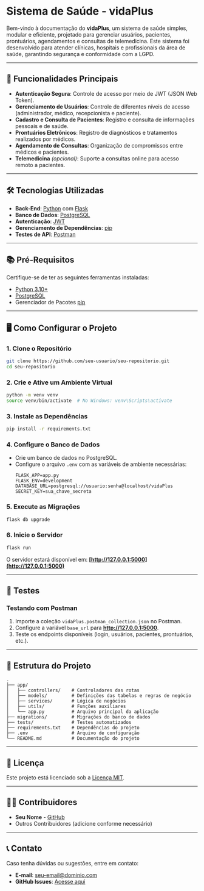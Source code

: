 # Sistema de Saúde - vidaPlus

Bem-vindo à documentação do **vidaPlus**, um sistema de saúde simples, modular e eficiente, projetado para gerenciar usuários, pacientes, prontuários, agendamentos e consultas de telemedicina. Este sistema foi desenvolvido para atender clínicas, hospitais e profissionais da área de saúde, garantindo segurança e conformidade com a LGPD.

---

## 🚀 Funcionalidades Principais

- **Autenticação Segura**: Controle de acesso por meio de JWT (JSON Web Token).
- **Gerenciamento de Usuários**: Controle de diferentes níveis de acesso (administrador, médico, recepcionista e paciente).
- **Cadastro e Consulta de Pacientes**: Registro e consulta de informações pessoais e de saúde.
- **Prontuários Eletrônicos**: Registro de diagnósticos e tratamentos realizados por médicos.
- **Agendamento de Consultas**: Organização de compromissos entre médicos e pacientes.
- **Telemedicina** *(opcional)*: Suporte a consultas online para acesso remoto a pacientes.

---

## 🛠️ Tecnologias Utilizadas

- **Back-End**: [Python](https://www.python.org/) com [Flask](https://flask.palletsprojects.com/)
- **Banco de Dados**: [PostgreSQL](https://www.postgresql.org/)
- **Autenticação**: [JWT](https://jwt.io/)
- **Gerenciamento de Dependências**: [pip](https://pypi.org/project/pip/)
- **Testes de API**: [Postman](https://www.postman.com/)

---

## 📚 Pré-Requisitos

Certifique-se de ter as seguintes ferramentas instaladas:

- [Python 3.10+](https://www.python.org/downloads/)
- [PostgreSQL](https://www.postgresql.org/download/)
- Gerenciador de Pacotes [pip](https://pip.pypa.io/en/stable/installation/)

---

## 🖥️ Como Configurar o Projeto

### 1. Clone o Repositório
```bash
git clone https://github.com/seu-usuario/seu-repositorio.git
cd seu-repositorio
```

### 2. Crie e Ative um Ambiente Virtual
```bash
python -m venv venv
source venv/bin/activate  # No Windows: venv\Scripts\activate
```

### 3. Instale as Dependências
```bash
pip install -r requirements.txt
```

### 4. Configure o Banco de Dados
- Crie um banco de dados no PostgreSQL.
- Configure o arquivo `.env` com as variáveis de ambiente necessárias:
  ```env
  FLASK_APP=app.py
  FLASK_ENV=development
  DATABASE_URL=postgresql://usuario:senha@localhost/vidaPlus
  SECRET_KEY=sua_chave_secreta
  ```

### 5. Execute as Migrações
```bash
flask db upgrade
```

### 6. Inicie o Servidor
```bash
flask run
```

O servidor estará disponível em: **[http://127.0.0.1:5000](http://127.0.0.1:5000)**

---

## 🧪 Testes

### Testando com Postman
1. Importe a coleção `vidaPlus.postman_collection.json` no Postman.
2. Configure a variável `base_url` para **http://127.0.0.1:5000**.
3. Teste os endpoints disponíveis (login, usuários, pacientes, prontuários, etc.).

---

## 📂 Estrutura do Projeto

```plaintext
.
├── app/
│   ├── controllers/    # Controladores das rotas
│   ├── models/         # Definições das tabelas e regras de negócio
│   ├── services/       # Lógica de negócios
│   ├── utils/          # Funções auxiliares
│   └── app.py          # Arquivo principal da aplicação
├── migrations/         # Migrações do banco de dados
├── tests/              # Testes automatizados
├── requirements.txt    # Dependências do projeto
├── .env                # Arquivo de configuração
└── README.md           # Documentação do projeto
```

---

## 📄 Licença

Este projeto está licenciado sob a [Licença MIT](LICENSE).

---

## 👨‍💻 Contribuidores

- **Seu Nome** - [GitHub](https://github.com/seu-usuario)
- Outros Contribuidores (adicione conforme necessário)

---

## 📞 Contato

Caso tenha dúvidas ou sugestões, entre em contato:
- **E-mail**: [seu-email@dominio.com](mailto:seu-email@dominio.com)
- **GitHub Issues**: [Acesse aqui](https://github.com/seu-usuario/seu-repositorio/issues)